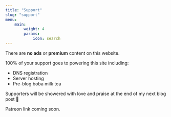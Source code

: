 ```yaml
---
title: "Support"
slug: "support"
menu:
    main:
        weight: 4
        params: 
            icon: search
---
```


There are **no ads** or **premium** content on this website.

100% of your support goes to powering this site including:

- DNS registration
- Server hosting
- Pre-blog boba milk tea

Supporters will be showered with love and praise at the end of my next blog post 🙂

Patreon link coming soon.
